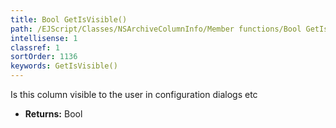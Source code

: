 ```yaml
---
title: Bool GetIsVisible()
path: /EJScript/Classes/NSArchiveColumnInfo/Member functions/Bool GetIsVisible()
intellisense: 1
classref: 1
sortOrder: 1136
keywords: GetIsVisible()
---
```



Is this column visible to the user in configuration dialogs etc



* **Returns:** Bool



